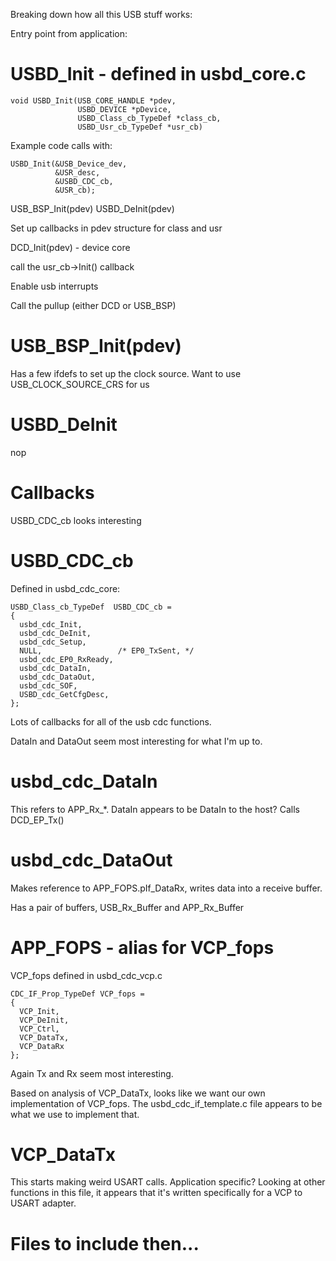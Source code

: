 Breaking down how all this USB stuff works:

Entry point from application:

# USBD_Init - defined in usbd_core.c

    void USBD_Init(USB_CORE_HANDLE *pdev,
                   USBD_DEVICE *pDevice,                  
                   USBD_Class_cb_TypeDef *class_cb, 
                   USBD_Usr_cb_TypeDef *usr_cb)

Example code calls with:

    USBD_Init(&USB_Device_dev,
              &USR_desc,
              &USBD_CDC_cb,
              &USR_cb);
    
USB_BSP_Init(pdev)
USBD_DeInit(pdev)

Set up callbacks in pdev structure for class and usr

DCD_Init(pdev) - device core

call the usr_cb->Init() callback

Enable usb interrupts

Call the pullup (either DCD or USB_BSP)

# USB_BSP_Init(pdev)

Has a few ifdefs to set up the clock source. Want to use USB_CLOCK_SOURCE_CRS for us

# USBD_DeInit

nop

# Callbacks

USBD_CDC_cb looks interesting

# USBD_CDC_cb

Defined in usbd_cdc_core:

    USBD_Class_cb_TypeDef  USBD_CDC_cb = 
    {
      usbd_cdc_Init,
      usbd_cdc_DeInit,
      usbd_cdc_Setup,
      NULL,                 /* EP0_TxSent, */
      usbd_cdc_EP0_RxReady,
      usbd_cdc_DataIn,
      usbd_cdc_DataOut,
      usbd_cdc_SOF,    
      USBD_cdc_GetCfgDesc,
    };
    
Lots of callbacks for all of the usb cdc functions.

DataIn and DataOut seem most interesting for what I'm up to.

# usbd_cdc_DataIn

This refers to APP_Rx_*. DataIn appears to be DataIn to the host? Calls DCD_EP_Tx()

# usbd_cdc_DataOut

Makes reference to APP_FOPS.pIf_DataRx, writes data into a receive buffer.

Has a pair of buffers, USB_Rx_Buffer and APP_Rx_Buffer

# APP_FOPS - alias for VCP_fops

VCP\_fops defined in usbd\_cdc\_vcp.c

    CDC_IF_Prop_TypeDef VCP_fops = 
    {
      VCP_Init,
      VCP_DeInit,
      VCP_Ctrl,
      VCP_DataTx,
      VCP_DataRx
    };
    
Again Tx and Rx seem most interesting.

Based on analysis of VCP\_DataTx, looks like we want our own
implementation of VCP\_fops. The usbd\_cdc\_if\_template.c file
appears to be what we use to implement that.

# VCP_DataTx

This starts making weird USART calls. Application specific? Looking at
other functions in this file, it appears that it's written
specifically for a VCP to USART adapter.

# Files to include then...




